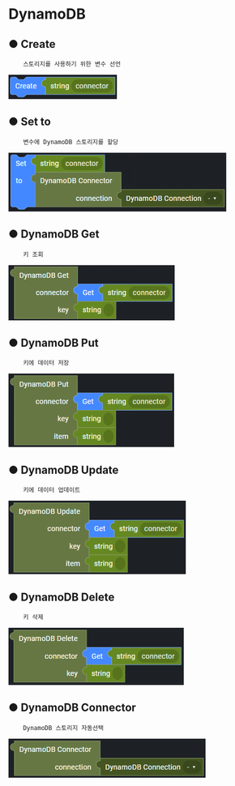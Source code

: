# DynamoDB

## ● Create

        스토리지를 사용하기 위한 변수 선언

![](../../img/assets/image%20%28244%29.png)

## ● Set to

        변수에 DynamoDB 스토리지를 할당

![](../../img/assets/image%20%28219%29.png)

## ● DynamoDB Get

        키 조회

![](../../img/assets/image%20%28281%29.png)

## ● DynamoDB Put

        키에 데이터 저장

![](../../img/assets/image%20%28276%29.png)

## ● DynamoDB Update

        키에 데이터 업데이트

![](../../img/assets/image%20%28301%29.png)

## ● DynamoDB Delete

        키 삭제

![](../../img/assets/image%20%28225%29.png)

## ● DynamoDB Connector

        DynamoDB 스토리지 자동선택

![](../../img/assets/image%20%28251%29.png)
